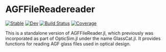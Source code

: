 # AGFFileReadereader

[![Stable](https://img.shields.io/badge/docs-stable-blue.svg)](https://rambunctiousapple.github.io/AGFFileReader.jl/stable)
[![Dev](https://img.shields.io/badge/docs-dev-blue.svg)](https://rambunctiousapple.github.io/AGFFileReader.jl/dev)
[![Build Status](https://github.com/rambunctiousapple/AGFFileReader.jl/actions/workflows/CI.yml/badge.svg?branch=main)](https://github.com/rambunctiousapple/AGFFileReader.jl/actions/workflows/CI.yml?query=branch%3Amain)
[![Coverage](https://codecov.io/gh/rambunctiousapple/AGFFileReader.jl/branch/main/graph/badge.svg)](https://codecov.io/gh/rambunctiousapple/AGFFileReader.jl)

This is a standalone version of AGFFileReader.jl, which previously was incorporated as part of OpticSim.jl under the name GlassCat.jl. It provides functions for reading AGF glass files used in optical design.
